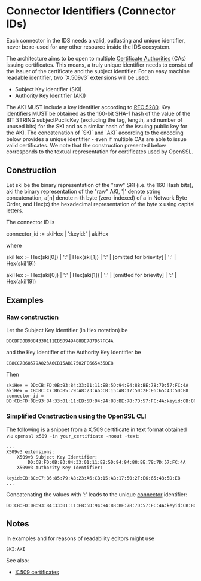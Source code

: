 # Connector Identifiers (Connector IDs)

Each connector in the IDS needs a valid, outlasting and unique identifier,
never be re-used for any other resource inside the IDS ecosystem.

The architecture aims to be open to multiple [Certificate Authorities](README.md) (CAs) issuing certificates.
This means, a truly unique identifier needs to consist of the issuer of the certificate and the subject identifier.
For an easy machine readable identifier, two ´X.509v3´ extensions will be used:

* Subject Key Identifier (SKI)
* Authority Key Identifier (AKI)

The AKI MUST include a key identifier according to [RFC 5280](https://datatracker.ietf.org/doc/html/rfc5280).
Key identifiers MUST be obtained as the 160-bit SHA-1 hash of the value of the BIT STRING subjectPuclicKey (excluding the tag, length, and number of unused bits) for the SKI and as a similar hash of the issuing public key for the AKI.
The concatenation of ´SKI´ and ´AKI´ according to the encoding below provides a unique identifier - even if multiple CAs are able to issue valid certificates.
We note that the construction presented below corresponds to the textual representation for certificates used by OpenSSL.

## Construction

Let ski be the binary representation of the "raw" SKI (i.e. the 160 Hash bits),
aki the binary representation of the "raw" AKI,
'|' denote string concatenation,
a[n] denote n-th byte (zero-indexed) of a in Network Byte Order,
and Hex(x) the hexadecimal representation of the byte x using capital letters.

The connector ID is

connector_id := skiHex | ':keyid:' | akiHex

where

skiHex := Hex(ski[0]) | ':' | Hex(ski[1]) | ':' | [omitted for brievity] | ':' | Hex(ski[19])

akiHex := Hex(aki[0]) | ':' | Hex(aki[1]) | ':' | [omitted for brievity] | ':' | Hex(aki[19])

## Examples

### Raw construction

Let the Subject Key Identifier (in Hex notation) be

```
DDCBFD0B9384330111EB5D949488BE787D57FC4A
```

and the Key Identifier of the Authority Key Identifier be

```
CB8CC7B68579A823A6CB15AB17502FE665435DE8
```

Then

```
skiHex = DD:CB:FD:0B:93:84:33:01:11:EB:5D:94:94:88:BE:78:7D:57:FC:4A
akiHex = CB:8C:C7:B6:85:79:A8:23:A6:CB:15:AB:17:50:2F:E6:65:43:5D:E8
connector_id = DD:CB:FD:0B:93:84:33:01:11:EB:5D:94:94:88:BE:78:7D:57:FC:4A:keyid:CB:8C:C7:B6:85:79:A8:23:A6:CB:15:AB:17:50:2F:E6:65:43:5D:E8
```

### Simplified Construction using the OpenSSL CLI

The following is a snippet from a X.509 certificate in text format obtained via `openssl x509 -in your_certificate -noout -text`:

```
...
X509v3 extensions:
    X509v3 Subject Key Identifier:
        DD:CB:FD:0B:93:84:33:01:11:EB:5D:94:94:88:BE:78:7D:57:FC:4A
    X509v3 Authority Key Identifier:
        keyid:CB:8C:C7:B6:85:79:A8:23:A6:CB:15:AB:17:50:2F:E6:65:43:5D:E8
...
```

Concatenating the values with ':' leads to the unique [connector](../../Connector/README.md) identifier:

```
DD:CB:FD:0B:93:84:33:01:11:EB:5D:94:94:88:BE:78:7D:57:FC:4A:keyid:CB:8C:C7:B6:85:79:A8:23:A6:CB:15:AB:17:50:2F:E6:65:43:5D:E8
```

## Notes

In examples and for reasons of readability editors might use

```
SKI:AKI
```

See also:
- [X.509 certificates](https://en.wikipedia.org/wiki/X.509)

